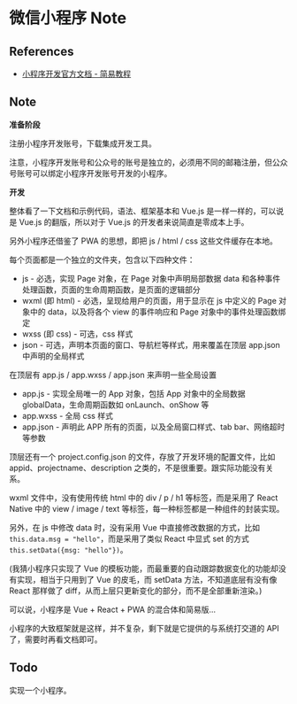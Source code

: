 # 微信小程序 Note

## References

- [小程序开发官方文档 - 简易教程](https://mp.weixin.qq.com/debug/wxadoc/dev/)

## Note

**准备阶段**

注册小程序开发账号，下载集成开发工具。

注意，小程序开发账号和公众号的账号是独立的，必须用不同的邮箱注册，但公众号账号可以绑定小程序开发账号开发的小程序。

**开发**

整体看了一下文档和示例代码，语法、框架基本和 Vue.js 是一样一样的，可以说是 Vue.js 的翻版，所以对于 Vue.js 的开发者来说简直是零成本上手。

另外小程序还借鉴了 PWA 的思想，即把 js / html / css 这些文件缓存在本地。

每个页面都是一个独立的文件夹，包含以下四种文件：

- js - 必选，实现 Page 对象，在 Page 对象中声明局部数据 data 和各种事件处理函数，页面的生命周期函数，是页面的逻辑部分
- wxml (即 html) - 必选，呈现给用户的页面，用于显示在 js 中定义的 Page 对象中的 data，以及将各个 view 的事件响应和 Page 对象中的事件处理函数绑定
- wxss (即 css) - 可选，css 样式
- json - 可选，声明本页面的窗口、导航栏等样式，用来覆盖在顶层 app.json 中声明的全局样式

在顶层有 app.js / app.wxss / app.json 来声明一些全局设置

- app.js - 实现全局唯一的 App 对象，包括 App 对象中的全局数据 globalData，生命周期函数如 onLaunch、onShow 等
- app.wxss - 全局 css 样式
- app.json - 声明此 APP 所有的页面，以及全局窗口样式、tab bar、网络超时等参数

顶层还有一个 project.config.json 的文件，存放了开发环境的配置文件，比如 appid、projectname、description 之类的，不是很重要。跟实际功能没有关系。

wxml 文件中，没有使用传统 html 中的 div / p / h1 等标签，而是采用了 React Native 中的 view / image / text 等标签，每一种标签都是一种组件的封装实现。

另外，在 js 中修改 data 时，没有采用 Vue 中直接修改数据的方式，比如 `this.data.msg = "hello"`，而是采用了类似 React 中显式 set 的方式 `this.setData({msg: "hello"})`。

(我猜小程序只实现了 Vue 的模板功能，而最重要的自动跟踪数据变化的功能却没有实现，相当于只用到了 Vue 的皮毛，而 setData 方法，不知道底层有没有像 React 那样做了 diff，从而上层只更新变化的部分，而不是全部重新渲染。)

可以说，小程序是 Vue + React + PWA 的混合体和简易版...

小程序的大致框架就是这样，并不复杂，剩下就是它提供的与系统打交道的 API 了，需要时再看文档即可。

## Todo

实现一个小程序。
